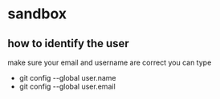 # sandbox
## how to identify the user
make sure your email and username are correct
you can type
* git config --global user.name
* git config --global user.email
